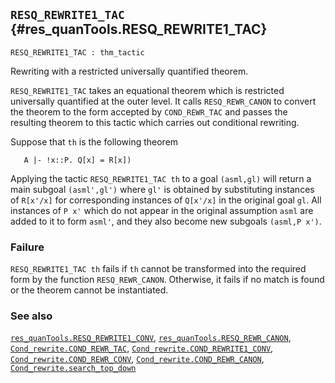 ## `RESQ_REWRITE1_TAC` {#res_quanTools.RESQ_REWRITE1_TAC}


```
RESQ_REWRITE1_TAC : thm_tactic
```



Rewriting with a restricted universally quantified theorem.


`RESQ_REWRITE1_TAC` takes an equational theorem which is restricted universally
quantified at the outer level. It calls `RESQ_REWR_CANON` to convert
the theorem to the form accepted by `COND_REWR_TAC` and passes the
resulting theorem to this tactic which carries out conditional
rewriting.

Suppose that `th` is the following theorem
    
       A |- !x::P. Q[x] = R[x])
    
Applying the tactic `RESQ_REWRITE1_TAC th` to a goal `(asml,gl)`
will return a main subgoal `(asml',gl')` where `gl'` is obtained by
substituting instances of `R[x'/x]` for corresponding instances of
`Q[x'/x]` in the original goal `gl`. All instances of `P x'` which
do not appear in the original assumption `asml` are added to it to
form `asml'`, and they also become new subgoals `(asml,P x')`.

### Failure

`RESQ_REWRITE1_TAC th`  fails if `th` cannot be transformed into the
required form by the function `RESQ_REWR_CANON`. Otherwise, it fails if no
match is found or the theorem cannot be instantiated.



### See also

[`res_quanTools.RESQ_REWRITE1_CONV`](#res_quanTools.RESQ_REWRITE1_CONV), [`res_quanTools.RESQ_REWR_CANON`](#res_quanTools.RESQ_REWR_CANON), [`Cond_rewrite.COND_REWR_TAC`](#Cond_rewrite.COND_REWR_TAC), [`Cond_rewrite.COND_REWRITE1_CONV`](#Cond_rewrite.COND_REWRITE1_CONV), [`Cond_rewrite.COND_REWR_CONV`](#Cond_rewrite.COND_REWR_CONV), [`Cond_rewrite.COND_REWR_CANON`](#Cond_rewrite.COND_REWR_CANON), [`Cond_rewrite.search_top_down`](#Cond_rewrite.search_top_down)

